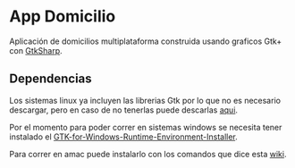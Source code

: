 # App Domicilio 

Aplicación de domicilios multiplataforma construida usando graficos Gtk+ con [GtkSharp](https://github.com/GtkSharp/GtkSharp).

## Dependencias

Los sistemas linux ya incluyen las librerias Gtk por lo que no es necesario descargar, pero en caso de no tenerlas puede descarlas [aqui](https://www.gtk.org/docs/installations/linux/).

Por el momento para poder correr en sistemas windows se necesita tener instalado el [GTK-for-Windows-Runtime-Environment-Installer](https://github.com/tschoonj/GTK-for-Windows-Runtime-Environment-Installer).

Para correr en amac puede instalarlo con los comandos que dice esta [wiki](https://github.com/GtkSharp/GtkSharp/wiki/Installing-Gtk-on-Mac).